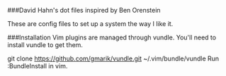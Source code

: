 ###David Hahn's dot files inspired by Ben Orenstein

  These are config files to set up a system the way I like it.

###Installation
  Vim plugins are managed through vundle. You'll need to install vundle to get them.

  git clone https://github.com/gmarik/vundle.git ~/.vim/bundle/vundle
  Run :BundleInstall in vim.
